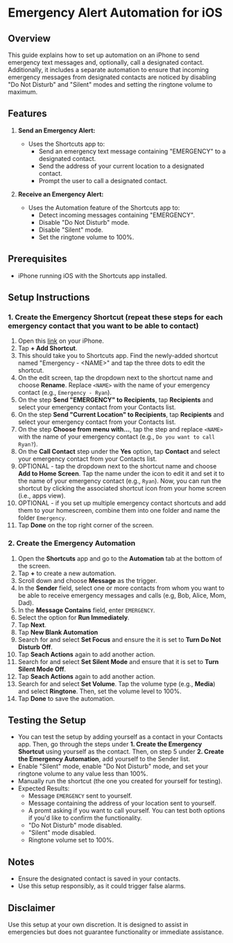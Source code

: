 # Emergency Alert Automation for iOS

## Overview
This guide explains how to set up automation on an iPhone to send emergency text messages and, optionally, call a designated contact. Additionally, it includes a separate automation to ensure that incoming emergency messages from designated contacts are noticed by disabling "Do Not Disturb" and "Silent" modes and setting the ringtone volume to maximum.

## Features
1. **Send an Emergency Alert:**
   - Uses the Shortcuts app to:
       - Send an emergency text message containing "EMERGENCY" to a designated contact.
       - Send the address of your current location to a designated contact.
       - Prompt the user to call a designated contact.

2. **Receive an Emergency Alert:**
   - Uses the Automation feature of the Shortcuts app to:
       - Detect incoming messages containing "EMERGENCY".
       - Disable "Do Not Disturb" mode.
       - Disable "Silent" mode.
       - Set the ringtone volume to 100%.


## Prerequisites
- iPhone running iOS with the Shortcuts app installed.

## Setup Instructions

### 1. Create the Emergency Shortcut (repeat these steps for each emergency contact that you want to be able to contact)
1. Open this [link](https://www.icloud.com/shortcuts/71512416fbcf402ca111de6a7c0d6b91) on your iPhone.
2. Tap **+ Add Shortcut**.
3. This should take you to Shortcuts app. Find the newly-added shortcut named "Emergency - \<NAME>" and tap the three dots to edit the shortcut.
4. On the edit screen, tap the dropdown next to the shortcut name and choose **Rename**. Replace `<NAME>` with the name of your emergency contact (e.g., `Emergency - Ryan`). 
5. On the step **Send "EMERGENCY" to Recipients**, tap **Recipients** and select your emergency contact from your Contacts list.
6. On the step **Send "Current Location" to Recipients**, tap **Recipients** and select your emergency contact from your Contacts list.
7. On the step **Choose from menu with...**, tap the step and replace `<NAME>` with the name of your emergency contact (e.g., `Do you want to call Ryan?`).
8. On the **Call Contact** step under the **Yes** option, tap **Contact** and select your emergency contact from your Contacts list.
9. OPTIONAL - tap the dropdown next to the shortcut name and choose **Add to Home Screen**. Tap the name under the icon to edit it and set it to the name of your emergency contact (e.g., `Ryan`). Now, you can run the shortcut by clicking the associated shortcut icon from your home screen (i.e., apps view). 
10. OPTIONAL - if you set up multiple emergency contact shortcuts and add them to your homescreen, combine them into one folder and name the folder `Emergency`.  
11. Tap **Done** on the top right corner of the screen.

### 2. Create the Emergency Automation
1. Open the **Shortcuts** app and go to the **Automation** tab at the bottom of the screen.
2. Tap **+** to create a new automation.
4. Scroll down and choose **Message** as the trigger.
5. In the **Sender** field, select one or more contacts from whom you want to be able to receive emergency messages and calls (e.g, Bob, Alice, Mom, Dad).
6. In the **Message Contains** field, enter `EMERGENCY`.
7. Select the option for **Run Immediately**.
8. Tap **Next**.
9. Tap **New Blank Automation**
10. Search for and select **Set Focus** and ensure the it is set to **Turn Do Not Disturb Off**.
11. Tap **Seach Actions** again to add another action.
12. Search for and select **Set Silent Mode** and ensure that it is set to **Turn Silent Mode Off**.
13. Tap **Seach Actions** again to add another action.
14. Search for and select **Set Volume**. Tap the volume type (e.g., **Media**) and select **Ringtone**. Then, set the volume level to 100%.
15. Tap **Done** to save the automation.

## Testing the Setup
- You can test the setup by adding yourself as a contact in your Contacts app. Then, go through the steps under **1. Create the Emergency Shortcut** using yourself as the contact. Then, on step 5 under **2. Create the Emergency Automation**, add yourself to the Sender list.
- Enable "Silent" mode, enable "Do Not Disturb" mode, and set your ringtone volume to any value less than 100%.
- Manually run the shortcut (the one you created for yourself for testing).
- Expected Results:
    - Message `EMERGENCY` sent to yourself.
    - Message containing the address of your location sent to yourself.
    - A promt asking if you want to call yourself. You can test both options if you'd like to confirm the functionality.
    - "Do Not Disturb" mode disabled.
    - "Silent" mode disabled.
    - Ringtone volume set to 100%.

## Notes
- Ensure the designated contact is saved in your contacts.
- Use this setup responsibly, as it could trigger false alarms.

## Disclaimer
Use this setup at your own discretion. It is designed to assist in emergencies but does not guarantee functionality or immediate assistance.
